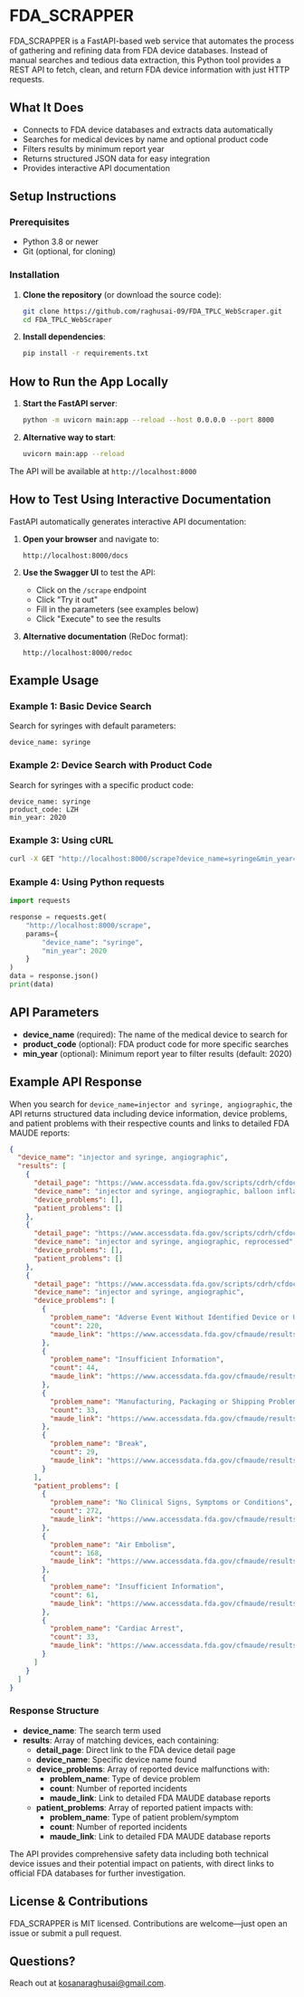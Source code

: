 # FDA_SCRAPPER

FDA_SCRAPPER is a FastAPI-based web service that automates the process of gathering and refining data from FDA device databases. Instead of manual searches and tedious data extraction, this Python tool provides a REST API to fetch, clean, and return FDA device information with just HTTP requests.

## What It Does

- Connects to FDA device databases and extracts data automatically
- Searches for medical devices by name and optional product code
- Filters results by minimum report year
- Returns structured JSON data for easy integration
- Provides interactive API documentation

## Setup Instructions

### Prerequisites

- Python 3.8 or newer
- Git (optional, for cloning)

### Installation

1. **Clone the repository** (or download the source code):
   ```bash
   git clone https://github.com/raghusai-09/FDA_TPLC_WebScraper.git
   cd FDA_TPLC_WebScraper
   ```

2. **Install dependencies**:
   ```bash
   pip install -r requirements.txt
   ```

## How to Run the App Locally

1. **Start the FastAPI server**:
   ```bash
   python -m uvicorn main:app --reload --host 0.0.0.0 --port 8000
   ```

2. **Alternative way to start**:
   ```bash
   uvicorn main:app --reload
   ```

The API will be available at `http://localhost:8000`

## How to Test Using Interactive Documentation

FastAPI automatically generates interactive API documentation:

1. **Open your browser** and navigate to:
   ```
   http://localhost:8000/docs
   ```

2. **Use the Swagger UI** to test the API:
   - Click on the `/scrape` endpoint
   - Click "Try it out"
   - Fill in the parameters (see examples below)
   - Click "Execute" to see the results

3. **Alternative documentation** (ReDoc format):
   ```
   http://localhost:8000/redoc
   ```

## Example Usage

### Example 1: Basic Device Search
Search for syringes with default parameters:
```
device_name: syringe
```

### Example 2: Device Search with Product Code
Search for syringes with a specific product code:
```
device_name: syringe
product_code: LZH
min_year: 2020
```

### Example 3: Using cURL
```bash
curl -X GET "http://localhost:8000/scrape?device_name=syringe&min_year=2020"
```

### Example 4: Using Python requests
```python
import requests

response = requests.get(
    "http://localhost:8000/scrape",
    params={
        "device_name": "syringe",
        "min_year": 2020
    }
)
data = response.json()
print(data)
```

## API Parameters

- **device_name** (required): The name of the medical device to search for
- **product_code** (optional): FDA product code for more specific searches
- **min_year** (optional): Minimum report year to filter results (default: 2020)

## Example API Response

When you search for `device_name=injector and syringe, angiographic`, the API returns structured data including device information, device problems, and patient problems with their respective counts and links to detailed FDA MAUDE reports:

```json
{
  "device_name": "injector and syringe, angiographic",
  "results": [
    {
      "detail_page": "https://www.accessdata.fda.gov/scripts/cdrh/cfdocs/cfTPLC/tplc.cfm?id=957&min_report_year=2020",
      "device_name": "injector and syringe, angiographic, balloon inflation, reprocessed",
      "device_problems": [],
      "patient_problems": []
    },
    {
      "detail_page": "https://www.accessdata.fda.gov/scripts/cdrh/cfdocs/cfTPLC/tplc.cfm?id=2719&min_report_year=2020",
      "device_name": "injector and syringe, angiographic, reprocessed",
      "device_problems": [],
      "patient_problems": []
    },
    {
      "detail_page": "https://www.accessdata.fda.gov/scripts/cdrh/cfdocs/cfTPLC/tplc.cfm?id=2716&min_report_year=2020",
      "device_name": "injector and syringe, angiographic",
      "device_problems": [
        {
          "problem_name": "Adverse Event Without Identified Device or Use Problem",
          "count": 220,
          "maude_link": "https://www.accessdata.fda.gov/cfmaude/results.cfm?start_search=1&searchyear=&productcode=DXT&productproblem=2993&devicename=&knumber=k&pmanumber=p&manufacturer=&brandname=&eventtype=&reportdatefrom=01/1/2020&reportdateto=&pagenum=10"
        },
        {
          "problem_name": "Insufficient Information",
          "count": 44,
          "maude_link": "https://www.accessdata.fda.gov/cfmaude/results.cfm?start_search=1&searchyear=&productcode=DXT&productproblem=3190&devicename=&knumber=k&pmanumber=p&manufacturer=&brandname=&eventtype=&reportdatefrom=01/1/2020&reportdateto=&pagenum=10"
        },
        {
          "problem_name": "Manufacturing, Packaging or Shipping Problem",
          "count": 33,
          "maude_link": "https://www.accessdata.fda.gov/cfmaude/results.cfm?start_search=1&searchyear=&productcode=DXT&productproblem=2975&devicename=&knumber=k&pmanumber=p&manufacturer=&brandname=&eventtype=&reportdatefrom=01/1/2020&reportdateto=&pagenum=10"
        },
        {
          "problem_name": "Break",
          "count": 29,
          "maude_link": "https://www.accessdata.fda.gov/cfmaude/results.cfm?start_search=1&searchyear=&productcode=DXT&productproblem=1069&devicename=&knumber=k&pmanumber=p&manufacturer=&brandname=&eventtype=&reportdatefrom=01/1/2020&reportdateto=&pagenum=10"
        }
      ],
      "patient_problems": [
        {
          "problem_name": "No Clinical Signs, Symptoms or Conditions",
          "count": 272,
          "maude_link": "https://www.accessdata.fda.gov/cfmaude/results.cfm?start_search=1&searchyear=&productcode=DXT&patientproblem=4582&devicename=&knumber=k&pmanumber=p&manufacturer=&brandname=&eventtype=&reportdatefrom=01/1/2020&reportdateto=&pagenum=10"
        },
        {
          "problem_name": "Air Embolism",
          "count": 168,
          "maude_link": "https://www.accessdata.fda.gov/cfmaude/results.cfm?start_search=1&searchyear=&productcode=DXT&patientproblem=1697&devicename=&knumber=k&pmanumber=p&manufacturer=&brandname=&eventtype=&reportdatefrom=01/1/2020&reportdateto=&pagenum=10"
        },
        {
          "problem_name": "Insufficient Information",
          "count": 61,
          "maude_link": "https://www.accessdata.fda.gov/cfmaude/results.cfm?start_search=1&searchyear=&productcode=DXT&patientproblem=4580&devicename=&knumber=k&pmanumber=p&manufacturer=&brandname=&eventtype=&reportdatefrom=01/1/2020&reportdateto=&pagenum=10"
        },
        {
          "problem_name": "Cardiac Arrest",
          "count": 33,
          "maude_link": "https://www.accessdata.fda.gov/cfmaude/results.cfm?start_search=1&searchyear=&productcode=DXT&patientproblem=1762&devicename=&knumber=k&pmanumber=p&manufacturer=&brandname=&eventtype=&reportdatefrom=01/1/2020&reportdateto=&pagenum=10"
        }
      ]
    }
  ]
}
```

### Response Structure

- **device_name**: The search term used
- **results**: Array of matching devices, each containing:
  - **detail_page**: Direct link to the FDA device detail page
  - **device_name**: Specific device name found
  - **device_problems**: Array of reported device malfunctions with:
    - **problem_name**: Type of device problem
    - **count**: Number of reported incidents
    - **maude_link**: Link to detailed FDA MAUDE database reports
  - **patient_problems**: Array of reported patient impacts with:
    - **problem_name**: Type of patient problem/symptom
    - **count**: Number of reported incidents
    - **maude_link**: Link to detailed FDA MAUDE database reports

The API provides comprehensive safety data including both technical device issues and their potential impact on patients, with direct links to official FDA databases for further investigation.

## License & Contributions

FDA_SCRAPPER is MIT licensed. Contributions are welcome—just open an issue or submit a pull request.

## Questions?

Reach out at [kosanaraghusai@gmail.com](mailto:kosanaraghusai@gmail.com).

